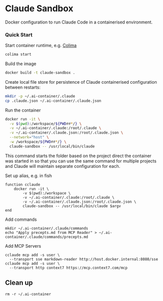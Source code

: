 # Claude Sandbox

Docker configuration to run Claude Code in a containerised environment.

### Quick Start

Start container runtime, e.g. [Colima](https://github.com/abiosoft/colima)

```sh
colima start
```

Build the image

```sh
docker build -t claude-sandbox .
```

Create local file store for persistence of Claude containerised configuration
between restarts:

```sh
mkdir -p ~/.ai-container/.claude
cp .claude.json ~/.ai-container/.claude.json
```

Run the container

```sh
docker run -it \
  -v $(pwd):/workspace/${PWD##*/} \
  -v ~/.ai-container/.claude:/root/.claude \
  -v ~/.ai-container/.claude.json:/root/.claude.json \
  --network="host" \
  -w /workspace/${PWD##*/} \
  claude-sandbox -- /usr/local/bin/claude
```

This command starts the folder based on the project direct the container was
started in so that you can use the same command for multiple projects and Claude
will maintain separate configuration for each.

Set up alias, e.g. in fish

```fish
function cclaude
    docker run -it \
        -v $(pwd):/workspace \
        -v ~/.ai-container/.claude:/root/.claude \
        -v ~/.ai-container/.claude.json:/root/.claude.json \
        claude-sandbox -- /usr/local/bin/claude $argv
end

```

Add commands

```
mkdir ~/.ai-container/.claude/commands
echo "Apply precepts.md from MCP Reader" > ~/.ai-container/.claude/commands/precepts.md
```

Add MCP Servers

```
cclaude mcp add -s user \
  --transport sse markdown-reader http://host.docker.internal:8080/sse
cclaude mcp add -s user \
  --transport http context7 https://mcp.context7.com/mcp
```

## Clean up

```
rm -r ~/.ai-container
```

